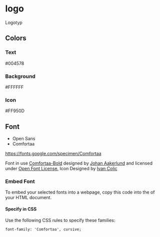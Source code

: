 # logo
Logotyp


## Colors

### Text
  
  #004578

### Background

  #FFFFFF
  
### Icon

  #FF950D


## Font

+ Open Sans
+ Comfortaa

https://fonts.google.com/specimen/Comfortaa


Font in use <a target="_blank" href="https://fonts.google.com/specimen/Comfortaa">Comfortaa-Bold</a> designed by
  <a target="_blank" href="https://aajohan.deviantart.com/">Johan Aakerlund</a>
  and licensed under
  <a target="_blank" href="http://scripts.sil.org/cms/scripts/page.php?site_id=nrsi&amp;id=OFL_web">Open Font License.</a>
    Icon Designed by
    <a target="_blank" href="https://thenounproject.com/Ivanisawesome">Ivan Colic</a>
    
    
### Embed Font

To embed your selected fonts into a webpage, copy this code into the <head> of your HTML document.

  
  <link href="https://fonts.googleapis.com/css?family=Comfortaa&display=swap" rel="stylesheet">
  
#### Specify in CSS

Use the following CSS rules to specify these families:

    font-family: 'Comfortaa', cursive;

